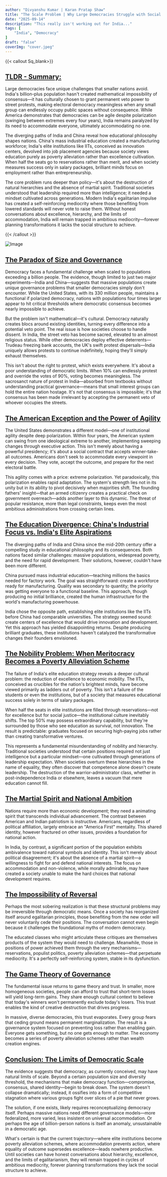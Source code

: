 ```yaml
---
author: "Divyanshu Kumar | Karan Pratap Shaw"
title: "The Scale Problem | Why Large Democracies Struggle with Social Revolution"
date: "2025-09-14"
description: "This really isn't working out for India..."
tags: [
    "India", "Democracy"
]
draft: "false"
coverImg: "cover.jpeg"
---
```


{{< callout Sq_blank>}}
## <u>TLDR - Summary:</u>

Large democracies face unique challenges that smaller nations avoid. India's billion-plus population hasn't created mathematical impossibility of consensus—it has culturally chosen to grant permanent veto power to street protests, making electoral democracy meaningless when any small group can endlessly occupy public spaces without consequence. While America demonstrates that democracies can be agile despite polarization (swinging between extremes every four years), India remains paralyzed by its need to accommodate everyone, ultimately accommodating no one.

The diverging paths of India and China reveal how educational philosophy shapes nations. China's mass industrial education created a manufacturing workforce; India's elite institutions like IITs, conceived as innovation centers, devolved into job placement agencies because society views education purely as poverty alleviation rather than excellence cultivation. When half the seats go to reservations rather than merit, and when society measures success only in salary packages, brilliant minds focus on employment rather than entrepreneurship.

The core problem runs deeper than policy—it's about the destruction of natural hierarchies and the absence of martial spirit. Traditional societies understood that leadership required more than intelligence; it needed a mindset cultivated across generations. Modern India's egalitarian impulse has created a self-reinforcing mediocrity where those benefiting from lowered standards will never vote to raise them. Without honest conversations about excellence, hierarchy, and the limits of accommodation, India will remain trapped in ambitious mediocrity—forever planning transformations it lacks the social structure to achieve.

{{< /callout >}}

![Image](cover.jpeg)

## <u>The Paradox of Size and Governance</u>

Democracy faces a fundamental challenge when scaled to populations exceeding a billion people. The evidence, though limited to just two major experiments—India and China—suggests that massive populations create unique governance problems that smaller democracies simply don't encounter. While the United States, with its 330 million people, maintains a functional if polarized democracy, nations with populations four times larger appear to hit critical thresholds where democratic consensus becomes nearly impossible to achieve.

But the problem isn't mathematical—it's cultural. Democracy naturally creates blocs around existing identities, turning every difference into a potential veto point. The real issue is how societies choose to handle dissent. In India, the street veto has become sacred, elevated to an almost religious status. While other democracies deploy effective deterrents—Trudeau freezing bank accounts, the UK's swift protest dispersals—India uniquely allows protests to continue indefinitely, hoping they'll simply exhaust themselves.

This isn't about the right to protest, which exists everywhere. It's about a poor understanding of democratic limits. When 10% can endlessly protest and override the votes of 90%, voting becomes meaningless. The sacrosanct nature of protest in India—absorbed from textbooks without understanding practical governance—means that small interest groups can hold the entire nation hostage. It's not that consensus is impossible; it's that consensus has been made irrelevant by accepting the permanent veto of whoever occupies the streets.

## <u>The American Exception and the Power of Agility</u>

The United States demonstrates a different model—one of institutional agility despite deep polarization. Within four years, the American system can swing from one ideological extreme to another, implementing sweeping changes through executive action. This isn't merely about having a powerful presidency; it's about a social contract that accepts winner-take-all outcomes. Americans don't seek to accommodate every viewpoint in every decision. They vote, accept the outcome, and prepare for the next electoral battle.

This agility comes with a price: extreme polarization. Yet paradoxically, this polarization enables rapid adaptation. The system's strength lies not in its unity but in its ability to pivot decisively when majorities shift. The founding fathers' insight—that an armed citizenry creates a practical check on government overreach—adds another layer to this dynamic. The threat of popular resistance, more than legal constraints, keeps even the most ambitious administrations from crossing certain lines.

## <u>The Education Divergence: China's Industrial Focus vs. India's Elite Aspirations</u>

The diverging paths of India and China since the mid-20th century offer a compelling study in educational philosophy and its consequences. Both nations faced similar challenges: massive populations, widespread poverty, and the need for rapid development. Their solutions, however, couldn't have been more different.

China pursued mass industrial education—teaching millions the basics needed for factory work. The goal was straightforward: create a workforce ready for manufacturing. Quality was secondary to quantity; the priority was getting everyone to a functional baseline. This approach, though producing no initial brilliance, created the human infrastructure for the world's manufacturing powerhouse.

India chose the opposite path, establishing elite institutions like the IITs before China had comparable universities. The strategy seemed sound: create centers of excellence that would drive innovation and development. Yet this approach has yielded disappointing returns. Despite producing brilliant graduates, these institutions haven't catalyzed the transformative changes their founders envisioned.

## <u>The Nobility Problem: When Meritocracy Becomes a Poverty Alleviation Scheme</u>

The failure of India's elite education strategy reveals a deeper cultural problem: the reduction of excellence to economic mobility. The IITs, conceived as crucibles for the nation's brightest minds, have become viewed primarily as ladders out of poverty. This isn't a failure of the students or even the institutions, but of a society that measures educational success solely in terms of salary packages.

When half the seats in elite institutions are filled through reservations—not for excellence but for social justice—the institutional culture inevitably shifts. The top 50% may possess extraordinary capability, but they're surrounded by those who see education as survival, not innovation. The result is predictable: graduates focused on securing high-paying jobs rather than creating transformative ventures.

This represents a fundamental misunderstanding of nobility and hierarchy. Traditional societies understood that certain positions required not just intelligence but a particular mindset—one cultivated through generations of leadership expectation. When societies overturn these hierarchies in the name of equality, they often discover that competence alone doesn't create leadership. The destruction of the warrior-administrator class, whether in post-independence India or elsewhere, leaves a vacuum that mere education cannot fill.

## <u>The Martial Spirit and National Ambition</u>

Nations require more than economic development; they need a animating spirit that transcends individual advancement. The contrast between American and Indian patriotism is instructive. Americans, regardless of political affiliation, largely embrace an "America First" mentality. This shared identity, however fractured on other issues, provides a foundation for national action.

In India, by contrast, a significant portion of the population exhibits ambivalence toward national symbols and identity. This isn't merely about political disagreement; it's about the absence of a martial spirit—a willingness to fight for and defend national interests. The focus on accommodation and non-violence, while morally admirable, may have created a society unable to make the hard choices that national development requires.

## <u>The Impossibility of Reversal</u>

Perhaps the most sobering realization is that these structural problems may be irreversible through democratic means. Once a society has reorganized itself around egalitarian principles, those benefiting from the new order will never voluntarily cede their positions. The conversation cannot even begin because it challenges the foundational myths of modern democracy.

The educated classes who might articulate these critiques are themselves products of the system they would need to challenge. Meanwhile, those in positions of power achieved them through the very mechanisms—reservations, populist politics, poverty alleviation schemes—that perpetuate mediocrity. It's a perfectly self-reinforcing system, stable in its dysfunction.

## <u>The Game Theory of Governance</u>

The fundamental issue returns to game theory and trust. In smaller, more homogeneous societies, people can afford to trust that short-term losses will yield long-term gains. They share enough cultural context to believe that today's winners won't permanently exclude today's losers. This trust enables the kind of creative destruction that drives progress.

In massive, diverse democracies, this trust evaporates. Every group fears that ceding ground means permanent marginalization. The result is a governance system focused on preventing loss rather than enabling gain. Everyone gets something, but no one gets enough to matter. The economy becomes a series of poverty alleviation schemes rather than wealth creation engines.

## <u>Conclusion: The Limits of Democratic Scale</u>

The evidence suggests that democracy, as currently conceived, may have natural limits of scale. Beyond a certain population size and diversity threshold, the mechanisms that make democracy function—compromise, consensus, shared identity—begin to break down. The system doesn't collapse dramatically; instead, it ossifies into a form of competitive stagnation where various groups fight over slices of a pie that never grows.

The solution, if one exists, likely requires reconceptualizing democracy itself. Perhaps massive nations need different governance models—more federalized, more varied, less insistent on universal accommodation. Or perhaps the age of billion-person nations is itself an anomaly, unsustainable in a democratic age.

What's certain is that the current trajectory—where elite institutions become poverty alleviation schemes, where accommodation prevents action, where equality of outcome supersedes excellence—leads nowhere productive. Until societies can have honest conversations about hierarchy, excellence, and the limits of egalitarianism, they will remain trapped in cycles of ambitious mediocrity, forever planning transformations they lack the social structure to achieve.